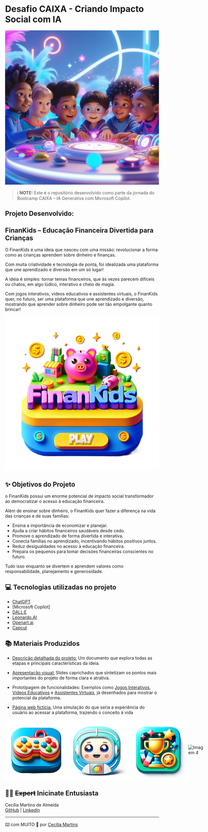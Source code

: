 # Desafio CAIXA - Criando Impacto Social com IA


  <div align="center">
  <img src="./Imagens/Leonardo_Image.jpg" alt="Descrição da imagem" width="600">
</div>


 > ℹ️ **NOTE:** Este é o repositório desenvolvido como parte da jornada do Bootcamp CAIXA – IA Generativa com Microsoft Copilot.


## Projeto Desenvolvido: 

## FinanKids – Educação Financeira Divertida para Crianças

O FinanKids é uma ideia que nasceu com uma missão: revolucionar a forma como as crianças aprendem sobre dinheiro e finanças. 

Com muita criatividade e tecnologia de ponta, foi idealizada uma plataforma que une aprendizado e diversão em um só lugar!

A ideia é simples: tornar temas financeiros, que às vezes parecem difíceis ou chatos, em algo lúdico, interativo e cheio de magia.

Com jogos interativos, vídeos educativos e assistentes virtuais, o FinanKids quer, no futuro, ser uma plataforma que une aprendizado e diversão, mostrando que aprender sobre dinheiro pode ser tão empolgante quanto brincar!

   <div align="center">
  <img src="./Imagens/Logo_V4.png" alt="Descrição da imagem" width="600">
</div>


## ✨ Objetivos do Projeto

o FinanKids possui um enorme potencial de impacto social transformador ao democratizar o acesso à educação financeira.

Além de ensinar sobre dinheiro, o FinanKids quer fazer a diferença na vida das crianças e de suas famílias:

-	Ensina a importância de economizar e planejar.
-	Ajuda a criar hábitos financeiros saudáveis desde cedo.
-	Promove o aprendizado de forma divertida e interativa.
-	Conecta famílias no aprendizado, incentivando hábitos positivos juntos.
-	Reduz desigualdades no acesso à educação financeira.
-	Prepara os pequenos para tomar decisões financeiras conscientes no futuro.
  
Tudo isso enquanto se divertem e aprendem valores como responsabilidade, planejamento e generosidade. 


## 💻 Tecnologias utilizadas no projeto

- [ChatGPT](https://chat.openai.com/) 
- [Microsoft Copilot]
- [DALL·E](https://openai.com/dall-e)
- [Leonardo.AI](https://https//app.leonardo.ai/)
- [Openart.ai](https://openart.ai/home)
- [Capcut](https://www.capcut.com/pt-br/)


## 📚 Materiais Produzidos

-	[Descrição detalhada do projeto:](https://github.com/Cecima1/Projeto-CAIXA/raw/main/Projeto_Final/2.0_Projeto.pdf) Um documento que explora todas as etapas e principais características da ideia.
  
-	[Apresentação visual:](https://github.com/Cecima1/Projeto-CAIXA/raw/main/Projeto_Final/1_FinanKids_Apresentacao.pdf) Slides caprichados que sintetizam os pontos mais importantes do projeto de forma clara e atrativa.
  
-	Prototipagem de funcionalidades: Exemplos como [Jogos Interativos](https://github.com/Cecima1/Projeto-CAIXA/raw/main/Projeto_Final/2.1_Jogos_Interativos.pdf), [Vídeos Educativos](https://github.com/Cecima1/Projeto-CAIXA/raw/main/Projeto_Final/2.3_V%C3%ADdeo%20Educativo.mp4) e [Assistentes Virtuais](https://github.com/Cecima1/Projeto-CAIXA/raw/main/Projeto_Final/2.2_Assistentes_Virtuais.pdf), já desenhados para mostrar o potencial da plataforma.

-	[Página web fictícia:](https://github.com/Cecima1/Projeto-CAIXA/raw/main/Projeto_Final/3_P%C3%A1gina_Web_Final.html) Uma simulação do que seria a experiência do usuário ao acessar a plataforma, trazendo o conceito à vida

<div style="display: flex; justify-content: space-around; align-items: center;">
  <img src="./Imagens/Jogos_Interativos.png" alt="Imagem 1" width="200">
  <img src="./Imagens/Assistente_Virtual.png" alt="Imagem 2" width="200">
  <img src="./Imagens/Gamificação.png" alt="Imagem 3" width="200">
  <img src="./Iamgens/Vídeos_Educativos.png" alt="Imagem 4" width="200">
</div>

## 👨‍💻 ~~Expert~~ Inicinate Entusiasta

<p>
    Cecília Martins de Almeida<br>
    <a href="https://github.com/Cecima1">GitHub</a> | 
    <a href="https://www.linkedin.com/in/cecilia-martins-de-almeida-905112345/">LinkedIn</a>
</p>

---

⌨️ com MUITO 💜 por [Cecília Martins](https://github.com/Cecima1)

